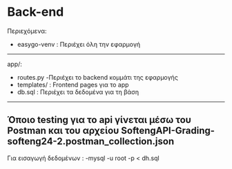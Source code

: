 # Back-end

Περιεχόμενα:

- easygo-venv :  Περιέχει όλη την εφαρμογή
-------
app/:
- routes.py -Περιέχει το backend κομμάτι της εφαρμογής
- templates/ : Frontend pages για το app
- db.sql : Περιέχει τα δεδομένα για τη βάση
------
Όποιο testing για το api γίνεται μέσω του Postman και του αρχείου SoftengAPI-Grading-softeng24-2.postman_collection.json
-----
Για εισαγωγή δεδομένων :
-mysql -u root -p < dh.sql

